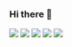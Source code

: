 ### Hi there 👋

![](http://github-profile-summary-cards.vercel.app/api/cards/profile-details?username=rkepdls&theme=blue_green)
![](http://github-profile-summary-cards.vercel.app/api/cards/repos-per-language?username=rkepdls&theme=blue_green)
![](http://github-profile-summary-cards.vercel.app/api/cards/most-commit-language?username=rkepdls&theme=blue_green)
![](http://github-profile-summary-cards.vercel.app/api/cards/stats?username=rkepdls&theme=blue_green)
![](http://github-profile-summary-cards.vercel.app/api/cards/productive-time?username=rkepdls&theme=blue_green&utcOffset=8)
<!--
**rkepdls/rkepdls** is a ✨ _special_ ✨ repository because its `README.md` (this file) appears on your GitHub profile.

Here are some ideas to get you started:

- 🔭 I’m currently working on ...
- 🌱 I’m currently learning ...
- 👯 I’m looking to collaborate on ...
- 🤔 I’m looking for help with ...
- 💬 Ask me about ...
- 📫 How to reach me: ...
- 😄 Pronouns: ...
- ⚡ Fun fact: ...
-->
